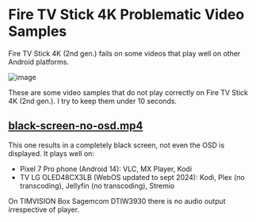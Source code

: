 # Fire TV Stick 4K Problematic Video Samples
Fire TV Stick 4K (2nd gen.) fails on some videos that play well on other Android platforms.

![image](https://github.com/user-attachments/assets/792af13e-5c01-4c28-836d-48ed154abb1a)

These are some video samples that do not play correctly on Fire TV Stick 4K (2nd gen.).
I try to keep them under 10 seconds.

## [black-screen-no-osd.mp4](https://github.com/colemar/fire-tv-stick-4k-problematic-video-samples/raw/refs/heads/main/video/black-screen-no-osd.mp4)
This one results in a completely black screen, not even the OSD is displayed.
It plays well on:
- Pixel 7 Pro phone (Android 14): VLC, MX Player, Kodi
- TV LG OLED48CX3LB (WebOS updated to sept 2024): Kodi, Plex (no transcoding), Jellyfin (no transcoding), Stremio

On TIMVISION Box Sagemcom DTIW3930 there is no audio output irrespective of player.
